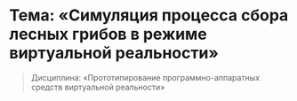 # Тема: «Симуляция процесса сбора лесных грибов в режиме виртуальной реальности»
> Дисциплина: «Прототипирование программно-аппаратных средств виртуальной реальности»

